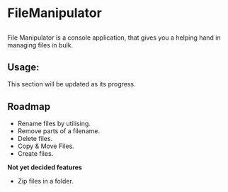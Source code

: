 # FileManipulator
##
File Manipulator is a console application, that gives you a helping hand in managing files in bulk.  

## Usage:
This section will be updated as its progress.

## Roadmap
- Rename files by utilising.
- Remove parts of a filename.
- Delete files.
- Copy & Move Files.
- Create files.

**Not yet decided features**
- Zip files in a folder.
